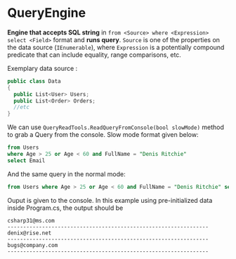 # QueryEngine
**Engine that accepts SQL string** in `from <Source> where <Expression> select <Field>` format and **runs query**.
`Source` is one of the properties on the data source (`IEnumerable`), where `Expression` is a potentially compound predicate that can include equality, range comparisons, etc.

Exemplary data source : 

```csharp
public class Data
{
  public List<User> Users;
  public List<Order> Orders;
  //etc
}
```
We can use `QueryReadTools.ReadQueryFromConsole(bool slowMode)` method to grab a Query from the console.
Slow mode format given below:
```sql
from Users
where Age > 25 or Age < 60 and FullName = "Denis Ritchie"
select Email
```
And the same query in the normal mode:
```sql
from Users where Age > 25 or Age < 60 and FullName = "Denis Ritchie" select Email
```

Ouput is given to the console. In this example using pre-initialized data inside Program.cs, the output should be
```
csharp31@ms.com
----------------------------------------------------------------
denix@rise.net
----------------------------------------------------------------
bugs@company.com
----------------------------------------------------------------
```
